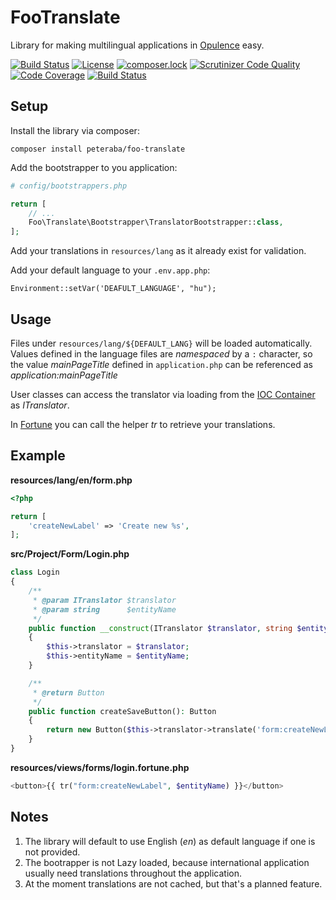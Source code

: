 FooTranslate
============

Library for making multilingual applications in [Opulence](https://www.opulencephp.com/) easy.

[![Build Status](https://travis-ci.org/peteraba/FooTranslate.svg?branch=master)](https://travis-ci.org/peteraba/FooTranslate)
[![License](https://poser.pugx.org/peteraba/foo-translate/license)](https://packagist.org/packages/peteraba/foo-translate)
[![composer.lock](https://poser.pugx.org/peteraba/foo-translate/composerlock)](https://packagist.org/packages/peteraba/foo-translate)
[![Scrutinizer Code Quality](https://scrutinizer-ci.com/g/peteraba/FooTranslate/badges/quality-score.png?b=master)](https://scrutinizer-ci.com/g/peteraba/FooTranslate/?branch=master)
[![Code Coverage](https://scrutinizer-ci.com/g/peteraba/FooTranslate/badges/coverage.png?b=master)](https://scrutinizer-ci.com/g/peteraba/FooTranslate/?branch=master)
[![Build Status](https://scrutinizer-ci.com/g/peteraba/FooTranslate/badges/build.png?b=master)](https://scrutinizer-ci.com/g/peteraba/FooTranslate/build-status/master)

Setup
-----

Install the library via composer:

```
composer install peteraba/foo-translate
```

Add the bootstrapper to you application:
```php
# config/bootstrappers.php

return [
    // ...
    Foo\Translate\Bootstrapper\TranslatorBootstrapper::class,
];
```

Add your translations in `resources/lang` as it already exist for validation.

Add your default language to your `.env.app.php`:
```
Environment::setVar('DEAFULT_LANGUAGE', "hu");
```


Usage
-----

Files under `resources/lang/${DEFAULT_LANG}` will be loaded automatically. Values defined in the language files are
_namespaced_ by a `:` character, so the value *mainPageTitle* defined in `application.php` can be referenced as *application:mainPageTitle*

User classes can access the translator via loading from the [IOC Container](https://www.opulencephp.com/docs/1.0/ioc-container) as *ITranslator*.

In [Fortune](https://www.opulencephp.com/docs/1.0/view-fortune) you can call the helper *tr* to retrieve your translations.


Example
-------

**resources/lang/en/form.php**
```php
<?php

return [
    'createNewLabel' => 'Create new %s',
];
```

**src/Project/Form/Login.php**
```php
class Login
{
    /**
     * @param ITranslator $translator
     * @param string      $entityName
     */
    public function __construct(ITranslator $translator, string $entityName)
    {
        $this->translator = $translator;
        $this->entityName = $entityName;
    }

    /**
     * @return Button
     */
    public function createSaveButton(): Button
    {
        return new Button($this->translator->translate('form:createNewLabel', $this->entityName));
    }
}
```

**resources/views/forms/login.fortune.php**
```php
<button>{{ tr("form:createNewLabel", $entityName) }}</button>
```


Notes
-----

1. The library will default to use English (*en*) as default language if one is not provided.
2. The bootrapper is not Lazy loaded, because international application usually need translations throughout the application.
3. At the moment translations are not cached, but that's a planned feature.

